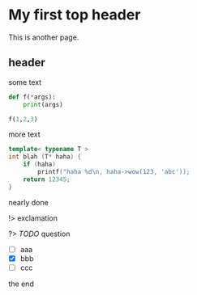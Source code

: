 # My first top header

This is another page.

## header

some text

```py
def f(*args):
    print(args)

f(1,2,3)
```

more text

```cpp
template< typename T >
int blah (T* haha) {
    if (haha)
        printf("haha %d\n, haha->wow(123, 'abc'));
    return 12345;
}
```

nearly done

!> exclamation

?> _TODO_ question

* [ ] aaa
* [x] bbb
* [ ] ccc

the end
